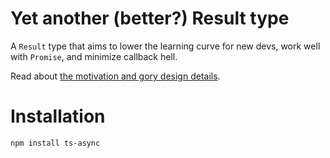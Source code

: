 # Yet another (better?) Result type

A `Result` type that aims to lower the learning curve for new devs, work well with `Promise`, and minimize callback hell.

Read about [the motivation and gory design details](https://medium.com/@ethanresnick/fixing-error-handling-in-typescript-340873a31ecd).

# Installation

```sh
npm install ts-async
